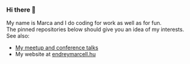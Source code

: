 ### Hi there 👋

My name is Marca and I do coding for work as well as for fun.  
The pinned repositories below should give you an idea of my interests.  
See also: 
- [My meetup and conference talks](conference-talks.md)  
- My website at [endreymarcell.hu](endreymarcell.hu)  

